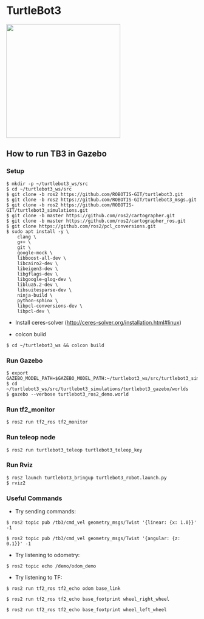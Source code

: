 # TurtleBot3
<img src="https://github.com/ROBOTIS-GIT/emanual/blob/master/assets/images/platform/turtlebot3/logo_turtlebot3.png" width="300">

## How to run TB3 in Gazebo

### Setup

```
$ mkdir -p ~/turtlebot3_ws/src
$ cd ~/turtlebot3_ws/src
$ git clone -b ros2 https://github.com/ROBOTIS-GIT/turtlebot3.git
$ git clone -b ros2 https://github.com/ROBOTIS-GIT/turtlebot3_msgs.git
$ git clone -b ros2 https://github.com/ROBOTIS-GIT/turtlebot3_simulations.git
$ git clone -b master https://github.com/ros2/cartographer.git
$ git clone -b master https://github.com/ros2/cartographer_ros.git
$ git clone https://github.com/ros2/pcl_conversions.git
$ sudo apt install -y \
    clang \
    g++ \
    git \
    google-mock \
    libboost-all-dev \
    libcairo2-dev \
    libeigen3-dev \
    libgflags-dev \
    libgoogle-glog-dev \
    liblua5.2-dev \
    libsuitesparse-dev \
    ninja-build \
    python-sphinx \
    libpcl-conversions-dev \
    libpcl-dev \
```

- Install ceres-solver (http://ceres-solver.org/installation.html#linux)


- colcon build

```
$ cd ~/turtlebot3_ws && colcon build
```

### Run Gazebo

```
$ export GAZEBO_MODEL_PATH=$GAZEBO_MODEL_PATH:~/turtlebot3_ws/src/turtlebot3_simulations/turtlebot3_gazebo/models
$ cd ~/turtlebot3_ws/src/turtlebot3_simulations/turtlebot3_gazebo/worlds
$ gazebo --verbose turtlebot3_ros2_demo.world
``` 

### Run tf2_monitor

```
$ ros2 run tf2_ros tf2_monitor
```

### Run teleop node

```
$ ros2 run turtlebot3_teleop turtlebot3_teleop_key
```

### Run Rviz

```
$ ros2 launch turtlebot3_bringup turtlebot3_robot.launch.py
$ rviz2
```

### Useful Commands

- Try sending commands:

```
$ ros2 topic pub /tb3/cmd_vel geometry_msgs/Twist '{linear: {x: 1.0}}' -1

$ ros2 topic pub /tb3/cmd_vel geometry_msgs/Twist '{angular: {z: 0.1}}' -1
```

- Try listening to odometry:

```
$ ros2 topic echo /demo/odom_demo
```

- Try listening to TF:

```
$ ros2 run tf2_ros tf2_echo odom base_link

$ ros2 run tf2_ros tf2_echo base_footprint wheel_right_wheel

$ ros2 run tf2_ros tf2_echo base_footprint wheel_left_wheel
```